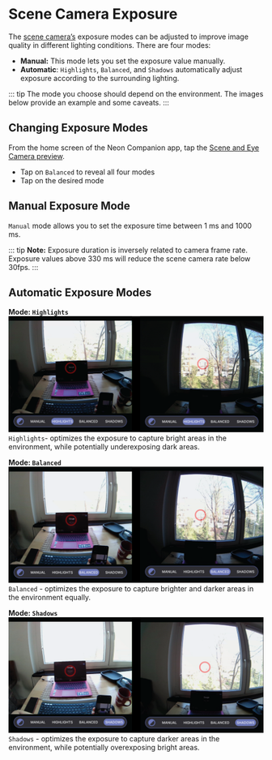 # Scene Camera Exposure
The [scene camera’s](https://docs.pupil-labs.com/neon/data-collection/data-streams/#scene-video) exposure modes can be adjusted to improve image quality in different lighting conditions. There are four modes:

- **Manual:** This mode lets you set the exposure value manually.
- **Automatic**: `Highlights`, `Balanced`, and `Shadows` automatically adjust exposure according to the surrounding lighting.

::: tip 
The mode you choose should depend on the environment. The images below provide an example and some caveats.
:::

## Changing Exposure Modes

From the home screen of the Neon Companion app, tap the [Scene and Eye Camera preview](https://docs.pupil-labs.com/neon/data-collection/first-recording/#_4-open-the-live-preview).
- Tap on `Balanced` to reveal all four modes 
- Tap on the desired mode

## Manual Exposure Mode

`Manual` mode allows you to set the exposure time between 1 ms and 1000 ms. 

::: tip 
**Note:** Exposure duration is inversely related to camera frame rate. Exposure values above 330 ms will reduce the scene camera rate below 30fps. 
:::

## Automatic Exposure Modes

**Mode: `Highlights`**
![This mode optimizes the exposure to capture bright areas in the environment, while potentially underexposing dark areas.](Highlight.webp)
`Highlights`- optimizes the exposure to capture bright areas in the environment, while potentially underexposing dark areas.
   
**Mode: `Balanced`**
![This mode optimizes the exposure to capture brighter and darker areas in the environment equally.](./Balance.webp)
`Balanced` - optimizes the exposure to capture brighter and darker areas in the environment equally.

**Mode: `Shadows`**
![This mode optimizes the exposure to capture darker areas in the environment, while potentially overexposing bright areas.](Shadow.webp)
`Shadows` - optimizes the exposure to capture darker areas in the environment, while potentially overexposing bright areas.
